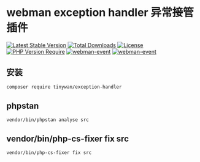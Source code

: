 # webman exception handler 异常接管插件

[![Latest Stable Version](http://poser.pugx.org/tinywan/exception-handler/v)](https://packagist.org/packages/tinywan/exception-handler)
[![Total Downloads](http://poser.pugx.org/tinywan/exception-handler/downloads)](https://packagist.org/packages/tinywan/exception-handler)
[![License](http://poser.pugx.org/tinywan/exception-handler/license)](https://packagist.org/packages/tinywan/exception-handler)
[![PHP Version Require](http://poser.pugx.org/tinywan/exception-handler/require/php)](https://packagist.org/packages/tinywan/exception-handler)
[![webman-event](https://img.shields.io/github/last-commit/tinywan/exception-handler/main)]()
[![webman-event](https://img.shields.io/github/v/tag/tinywan/exception-handler?color=ff69b4)]()

## 安装

```sh
composer require tinywan/exception-handler
```

## phpstan

```phpregexp
vendor/bin/phpstan analyse src
```

## vendor/bin/php-cs-fixer fix src

```phpregexp
vendor/bin/php-cs-fixer fix src
```